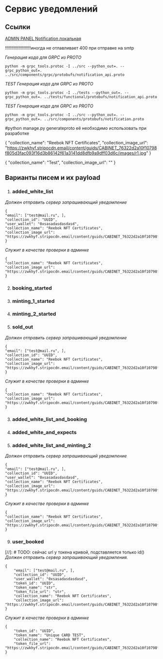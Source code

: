 Сервис уведомлений 
==================


## Ссылки

[ADMIN PANEL Notification локальная ](http://localhost/notification_service/admin/)

!!!!!!!!!!!!!!!!!!!!!иногда не отлавливает 400 при отправке на smtp


*Генерация кода для GRPC из PROTO*
```
python -m grpc_tools.protoc -I ../src --python_out=. --grpc_python_out=. ../src/components/grpc/protobufs/notification_api.proto
```

*TEST Генерация кода для GRPC из PROTO*
```
python -m grpc_tools.protoc -I ../tests --python_out=. --grpc_python_out=. ../tests/functional/protobufs/notification_api.proto
```

*TEST Генерация кода для GRPC из PROTO*
```
python -m grpc_tools.protoc -I ../src --python_out=. --grpc_python_out=. ../src/components/protobufs/notification.proto
```

#python manage.py generateproto её необходимо использовать при разработке

{
"collection_name": "Reebok NFT Certificates",
"collection_image_url": "https://zwkhyf.stripocdn.email/content/guids/CABINET_76322d2a10f10798f805d3fac093f16d3b86142f61a3141dd8dfb9a9dff03d6c/images/r1.jpg"
}

{
"collection_name": "Test",
"collection_image_url": ""
}

## Варианты писем и их payload

1. ### added_white_list

*Должен отправить сервер запрашивающий уведомление*
```
{
"email": ["test@mail.ru", ],
"collection_id": "UUID",
"user_wallet": "0xsasadasdasdasd",
"collection_name": "Reebok NFT Certificates",
"collection_image_url": "https://zwkhyf.stripocdn.email/content/guids/CABINET_76322d2a10f10798f805d3fac093f16d3b86142f61a3141dd8dfb9a9dff03d6c/images/r1.jpg"
}
```

*Служит в качестве проверки в админке*
```
{
"collection_name": "Reebok NFT Certificates",
"collection_image_url": "https://zwkhyf.stripocdn.email/content/guids/CABINET_76322d2a10f10798f805d3fac093f16d3b86142f61a3141dd8dfb9a9dff03d6c/images/r1.jpg"
}
```

2. ### booking_started
4. ### minting_1_started
6. ### minting_2_started
8. ### sold_out

*Должен отправить сервер запрашивающий уведомление*
```
{
"email": ["test@mail.ru", ],
"collection_id": "UUID",
"collection_name": "Reebok NFT Certificates",
"collection_image_url": "https://zwkhyf.stripocdn.email/content/guids/CABINET_76322d2a10f10798f805d3fac093f16d3b86142f61a3141dd8dfb9a9dff03d6c/images/r1.jpg"
}
```

*Служит в качестве проверки в админке*
```
{
"collection_name": "Reebok NFT Certificates",
"collection_image_url": "https://zwkhyf.stripocdn.email/content/guids/CABINET_76322d2a10f10798f805d3fac093f16d3b86142f61a3141dd8dfb9a9dff03d6c/images/r1.jpg"
}
```

3. ### added_white_list_and_booking
5. ### added_white_and_expects
7. ### added_white_list_and_minting_2

*Должен отправить сервер запрашивающий уведомление*
```
{
"email": ["test@mail.ru", ],
"collection_id": "UUID",
"user_wallet": "0xsasadasdasdasd",
"collection_name": "Reebok NFT Certificates",
"collection_image_url": "https://zwkhyf.stripocdn.email/content/guids/CABINET_76322d2a10f10798f805d3fac093f16d3b86142f61a3141dd8dfb9a9dff03d6c/images/r1.jpg"
}
```

*Служит в качестве проверки в админке*
```
{
"collection_name": "Reebok NFT Certificates",
"collection_image_url": "https://zwkhyf.stripocdn.email/content/guids/CABINET_76322d2a10f10798f805d3fac093f16d3b86142f61a3141dd8dfb9a9dff03d6c/images/r1.jpg"
}
```
9. ### user_booked

[//]: # TODO: сейчас  url у токена кривой, подставляется только id()
*Должен отправить сервер запрашивающий уведомления.*
```
{
    "email": ["test@mail.ru", ],
    "collection_id": "UUID",
    "user_wallet": "0xsasadasdasdasd",
    "token_id": "UUID",
    "token_name": "str",
    "token_file_url": "str",
    "collection_name": "Reebok NFT Certificates",
    "collection_image_url": "https://zwkhyf.stripocdn.email/content/guids/CABINET_76322d2a10f10798f805d3fac093f16d3b86142f61a3141dd8dfb9a9dff03d6c/images/r1.jpg"
}

```

*Служит в качестве проверки в админке*
```
{
    "token_id": "UUID",
    "token_name": "Unique CARD TEST",
    "collection_name": "Reebok NFT Certificates",
    "token_file_url": "https://zwkhyf.stripocdn.email/content/guids/CABINET_76322d2a10f10798f805d3fac093f16d3b86142f61a3141dd8dfb9a9dff03d6c/images/r1.jpg"
}
```

